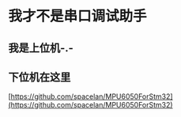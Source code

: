 我才不是串口调试助手
===
我是上位机-.-
--
下位机在这里
--
[https://github.com/spacelan/MPU6050ForStm32](https://github.com/spacelan/MPU6050ForStm32)<br />  

